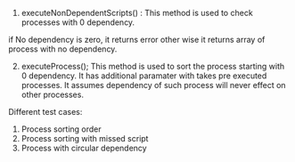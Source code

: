 1. executeNonDependentScripts() :
This method is used to check processes with 0 dependency. 

if No dependency is zero, it returns error other wise it returns array of process with no dependency.


2. executeProcess();
This method is used to sort the process starting with 0 dependency. It has additional paramater with takes pre executed processes. It assumes dependency of such process will never effect on other processes. 

Different test cases:
1. Process sorting order
2. Process sorting with missed script
3. Process with circular dependency


